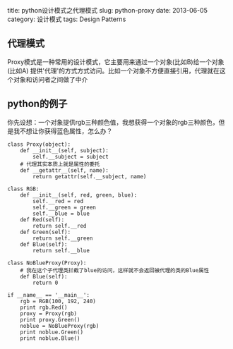 title: python设计模式之代理模式
slug: python-proxy
date: 2013-06-05
category: 设计模式
tags: Design Patterns

代理模式
--

Proxy模式是一种常用的设计模式，它主要用来通过一个对象(比如B)给一个对象(比如A)
提供'代理'的方式方式访问。比如一个对象不方便直接引用，代理就在这个对象和访问者之间做了中介

python的例子
---

你先设想：一个对象提供rgb三种颜色值，我想获得一个对象的rgb三种颜色，但是我不想让你获得蓝色属性，怎么办？

    class Proxy(object):
        def __init__(self, subject):
            self.__subject = subject
        # 代理其实本质上就是属性的委托
        def __getattr__(self, name):
            return getattr(self.__subject, name)

    class RGB:
        def __init__(self, red, green, blue):
            self.__red = red
            self.__green = green
            self.__blue = blue
        def Red(self):
            return self.__red
        def Green(self):
            return self.__green
        def Blue(self):
            return self.__blue

    class NoBlueProxy(Proxy):
        # 我在这个子代理类拦截了blue的访问，这样就不会返回被代理的类的Blue属性
        def Blue(self):
            return 0

    if __name__ == '__main__':
        rgb = RGB(100, 192, 240)
        print rgb.Red()
        proxy = Proxy(rgb)
        print proxy.Green()
        noblue = NoBlueProxy(rgb)
        print noblue.Green()
        print noblue.Blue()

